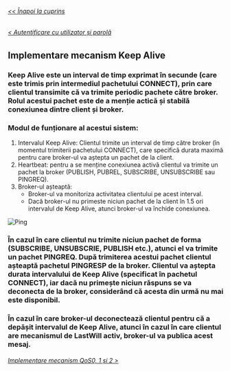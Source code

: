 ###### [<< Înapoi la cuprins](../Cuprins.md)
###### [< Autentificare cu utilizator și parolă](06.%20Autentificare%20cu%20utilizator%20și%20parolă.md)
## Implementare mecanism Keep Alive
### Keep Alive este un interval de timp exprimat în secunde (care este trimis prin intermediul pachetului CONNECT), prin care clientul transimite că va trimite periodic pachete către broker. Rolul acestui pachet este de a menție actică și stabilă conexiunea dintre client și broker.
### Modul de funționare al acestui sistem:
1. Intervalul Keep Alive: Clientul trimite un interval de timp către broker (în momentul trimiterii pachetului CONNECT), care specifică durata maximă pentru care broker-ul va aștepta un pachet de la client.
2. Heartbeat: pentru a se menține conexiunea activă clientul va trimite un pachet la broker (PUBLISH, PUBREL, SUBSCRIBE, UNSUBSCRIBE sau PINGREQ).
3. Broker-ul așteaptă:
    - Broker-ul va monitoriza activitatea clientului pe acest interval.
    - Dacă broker-ul nu primeste niciun pachet de la client în 1.5 ori intervalul de Keep Alive, atunci broker-ul va închide conexiunea.

![Ping](../Img/Ping.png)
### În cazul în care clientul nu trimite niciun pachet de forma (SUBSCRIBE, UNSUBSCRIE, PUBLISH etc.), atunci el va trimite un pachet PINGREQ. După trimiterea acestui pachet clientul așteaptă pachetul PINGRESP de la broker. Clientul va aștepta durata intervalului de Keep Alive (specificat în pachetul CONNECT), iar dacă nu primește niciun răspuns se va deconecta de la broker, considerând că acesta din urmă nu mai este disponibil.
### În cazul în care broker-ul deconectează clientul pentru că a depășit intervalul de Keep Alive, atunci în cazul în care clientul are mecanismul de LastWill activ, broker-ul va publica acest mesaj.
###### [Implementare mecanism QoS0, 1 și 2 >](08.%20Implementare%20mecanism%20QoS0,%201%20și%202.md)
